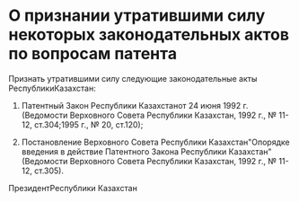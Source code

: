# О признании утратившими силу некоторых законодательных актов по вопросам патента

Признать утратившими силу следующие законодательные акты РеспубликиКазахстан:

1) Патентный Закон Республики Казахстанот 24 июня 1992 г.(Ведомости Верховного Совета Республики Казахстан, 1992 г., № 11-12, ст.304;1995 г., № 20, ст.120);

2) Постановление Верховного Совета Республики Казахстан"Опорядке введения в действие Патентного Закона Республики Казахстан"(Ведомости Верховного Совета Республики Казахстан, 1992 г., № 11-12, ст.305).

ПрезидентРеспублики Казахстан


